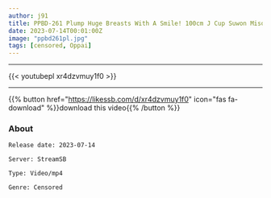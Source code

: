 ```yaml
---
author: j91
title: PPBD-261 Plump Huge Breasts With A Smile! 100cm J Cup Suwon Misono Fucking Sandwiched Rush BEST
date: 2023-07-14T00:01:00Z
image: "ppbd261pl.jpg"
tags: [censored, Oppai]
---
```

___

{{< youtubepl xr4dzvmuy1f0 >}}
___

{{% button href="https://likessb.com/d/xr4dzvmuy1f0" icon="fas fa-download" %}}download this video{{% /button %}}
### About

`Release date: 2023-07-14`

`Server: StreamSB`

`Type: Video/mp4`

`Genre:	Censored`